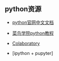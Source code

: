 ## python资源
- [python官网中文文档](https://docs.python.org/zh-cn/3/)
- [菜鸟学院python教程](https://www.runoob.com/python3/python-uwsgi.html)

- [Colaboratory](https://colab.research.google.com)
- [ipython + pupyter]
